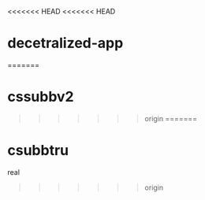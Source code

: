 <<<<<<< HEAD
<<<<<<< HEAD
# decetralized-app
=======
# cssubbv2
>>>>>>> origin
=======
# csubbtru
real
>>>>>>> origin
